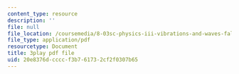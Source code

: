 ```yaml
---
content_type: resource
description: ''
file: null
file_location: /coursemedia/8-03sc-physics-iii-vibrations-and-waves-fall-2016/20e8376dccccf3b761732cf2f0307b65_QxemLb8-5AA.pdf
file_type: application/pdf
resourcetype: Document
title: 3play pdf file
uid: 20e8376d-cccc-f3b7-6173-2cf2f0307b65
---
```


